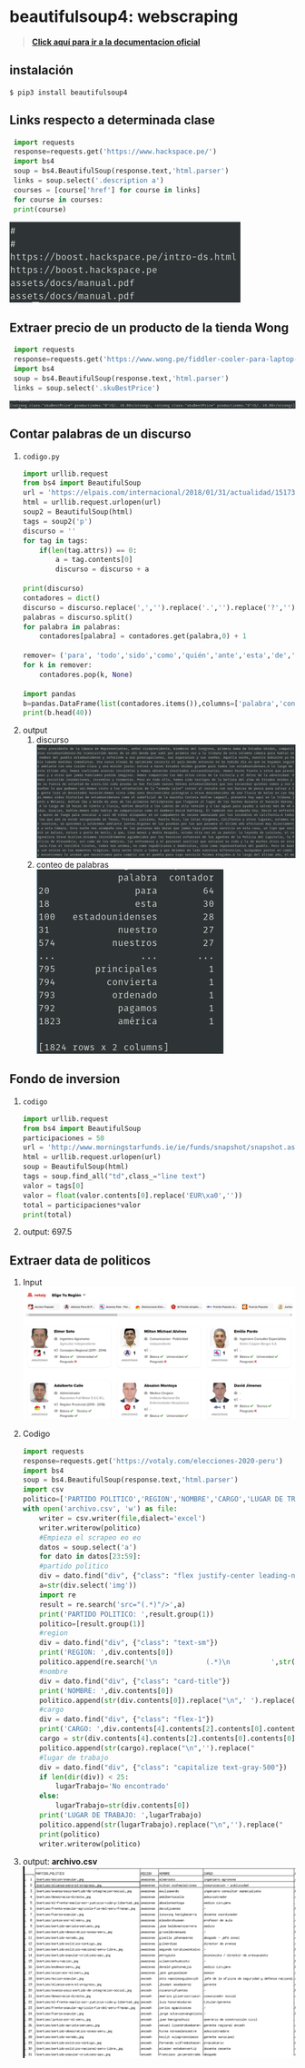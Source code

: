 # beautifulsoup4: webscraping
> [**Click aquí para ir a la documentacion oficial**](https://pypi.org/project/beautifulsoup4 "dale click papu")

## instalación
```
$ pip3 install beautifulsoup4
```
## Links respecto a determinada clase
```py
 import requests
 response=requests.get('https://www.hackspace.pe/')
 import bs4
 soup = bs4.BeautifulSoup(response.text,'html.parser')
 links = soup.select('.description a')
 courses = [course['href'] for course in links]
 for course in courses:
 print(course)
```
![](.img/link_clase.png)
## Extraer precio de un producto de la tienda Wong
```py
 import requests
 response=requests.get('https://www.wong.pe/fiddler-cooler-para-laptop-15-785296/p')
 import bs4
 soup = bs4.BeautifulSoup(response.text,'html.parser')
 links = soup.select('.skuBestPrice')
```
![](.img/precio_wong.png)
## Contar palabras de un discurso
1. `codigo.py`
	```py
	import urllib.request
	from bs4 import BeautifulSoup
	url = 'https://elpais.com/internacional/2018/01/31/actualidad/1517387619_036241.html'
	html = urllib.request.urlopen(url)
	soup2 = BeautifulSoup(html)
	tags = soup2('p')
	discurso = ''
	for tag in tags:
	    if(len(tag.attrs)) == 0:
		    a = tag.contents[0]
		    discurso = discurso + a

	print(discurso)
	contadores = dict()
	discurso = discurso.replace(',','').replace('.','').replace('?','').lower()
	palabras = discurso.split()
	for palabra in palabras:
	    contadores[palabra] = contadores.get(palabra,0) + 1

	remover= ('para', 'todo','sido','como','quién','ante','esta','de','del','la','y','el','en','a','que','mi','mis','al','los','lo','con','por','me','las','un','una','ha','han','se','si','no','voy','día','son','toda','o','muy','todos','qué','fui','he','cuando','estos','su','más','es','sus','nos','este','pero','le','ser','eso','solo','aqui','otros','aquí','están','está','entre','fue')
	for k in remover:
	    contadores.pop(k, None)

	import pandas
	b=pandas.DataFrame(list(contadores.items()),columns=['palabra','contador']).sort_values('contador',ascending=False)
	print(b.head(40))
	```
2. output  
	1. discurso   
		![](.img/discurso.png)
	2. conteo de palabras  
		![](.img/contador1.png)
## Fondo de inversion
1. `codigo`

	```py
	import urllib.request
	from bs4 import BeautifulSoup
	participaciones = 50
	url = 'http://www.morningstarfunds.ie/ie/funds/snapshot/snapshot.aspx?id=F00000PJME'
	html = urllib.request.urlopen(url)
	soup = BeautifulSoup(html)
	tags = soup.find_all("td",class_="line text")
	valor = tags[0]
	valor = float(valor.contents[0].replace('EUR\xa0',''))
	total = participaciones*valor
	print(total)
	```
2. output: 697.5

## Extraer data de politicos
1. Input
	![](.img/votaly.png)
1. Codigo

	```py
	import requests
	response=requests.get('https://votaly.com/elecciones-2020-peru')
	import bs4
	soup = bs4.BeautifulSoup(response.text,'html.parser')
	import csv
	politico=['PARTIDO POLITICO','REGION','NOMBRE','CARGO','LUGAR DE TRABAJO']
	with open('archivo.csv', 'w') as file:
	    writer = csv.writer(file,dialect='excel')
	    writer.writerow(politico)
	    #Empieza el scrapeo eo eo 
	    datos = soup.select('a')
	    for dato in datos[23:59]:
		#partido politico
		div = dato.find("div", {"class": "flex justify-center leading-none"})
		a=str(div.select('img'))
		import re
		result = re.search('src="(.*)"/>',a)
		print('PARTIDO POLITICO: ',result.group(1))
		politico=[result.group(1)]
		#region
		div = dato.find("div", {"class": "text-sm"})
		print('REGION: ',div.contents[0])
		politico.append(re.search('\n            (.*)\n          ',str(div.contents[0])).group(1))
		#nombre
		div = dato.find("div", {"class": "card-title"})
		print('NOMBRE: ',div.contents[0])
		politico.append(str(div.contents[0]).replace("\n",' ').replace("             ",'').replace("           ",''))
		#cargo
		div = dato.find("div", {"class": "flex-1"})
		print('CARGO: ',div.contents[4].contents[2].contents[0].contents[0])
		cargo = str(div.contents[4].contents[2].contents[0].contents[0])
		politico.append(str(cargo).replace("\n",'').replace("                ",'').replace("              ",''))
		#lugar de trabajo
		div = dato.find("div", {"class": "capitalize text-gray-500"})
		if len(dir(div)) < 25:
		    lugarTrabajo='No encontrado'
		else:
		    lugarTrabajo=str(div.contents[0])
		print('LUGAR DE TRABAJO: ',lugarTrabajo)
		politico.append(str(lugarTrabajo).replace("\n",'').replace("                ",'').replace("              ",''))
		print(politico)
		writer.writerow(politico)

	```
2. output: **archivo.csv**  
	![](.img/EstraccionPoliticos.png)
